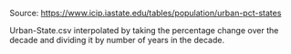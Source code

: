 

Source: https://www.icip.iastate.edu/tables/population/urban-pct-states

Urban-State.csv interpolated by taking the percentage change over the decade and dividing it by number of years in the decade.